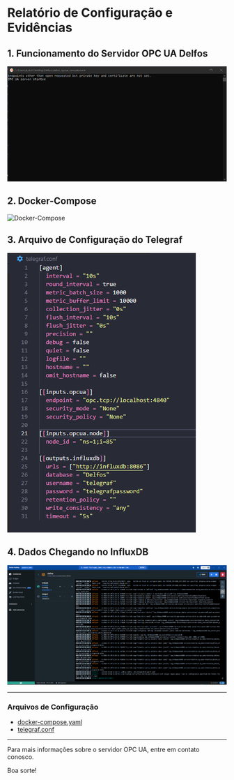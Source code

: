 # Relatório de Configuração e Evidências

## 1. Funcionamento do Servidor OPC UA Delfos

![Funcionamento do Servidor OPC UA Delfos](/evidence/server_opc_ua.png)

## 2. Docker-Compose

![Docker-Compose](/evidence/docker_compose.png)

## 3. Arquivo de Configuração do Telegraf

![Arquivo de Configuração do Telegraf](/evidence/telegraf_conf.png)

## 4. Dados Chegando no InfluxDB

![Dados Chegando no InfluxDB](/evidence/influxdb_data.png)

---

### Arquivos de Configuração

- [docker-compose.yaml](/docker-compose.yaml)
- [telegraf.conf](/telegraf.conf)

---

Para mais informações sobre o servidor OPC UA, entre em contato conosco.

Boa sorte!
